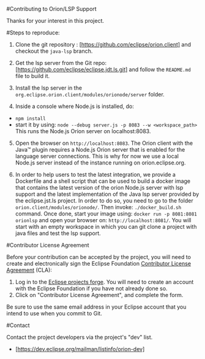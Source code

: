 #Contributing to Orion/LSP Support

Thanks for your interest in this project.

#Steps to reproduce:

1) Clone the git repository : [https://github.com/eclipse/orion.client] and checkout the `java-lsp` branch.

2) Get the lsp server from the Git repo: [https://github.com/eclipse/eclipse.jdt.ls.git] and follow the `README.md` file to build it.

3) Install the lsp server in the `org.eclipse.orion.client/modules/orionode/server` folder.

4) Inside a console where Node.js is installed, do:
  - `npm install`
  - start it by using: `node --debug server.js -p 8083 --w <workspace_path>`
  This runs the Node.js Orion server on localhost:8083.

5) Open the browser on `http://localhost:8083`.
The Orion client with the Java™ plugin requires a Node.js Orion server that is enabled for the language server connections.
This is why for now we use a local Node.js server instead of the instance running on orion.eclipse.org.

6) In order to help users to test the latest integration, we provide a Dockerfile and a shell script that can be used to build 
a docker image that contains the latest version of the orion Node.js server with lsp support and the latest implementation of the
Java lsp server provided by the eclipse.jst.ls project. In order to do so, you need to go to the folder `orion.client/modules/orionode/`.
Then invoke: `./docker_build.sh` command. Once done, start your image using: `docker run -p 8081:8081 orionlsp` and open your browser on:
`http://localhost:8081/`. You will start with an empty workspace in which you can git clone a project with java files and test the lsp support.

#Contributor License Agreement

Before your contribution can be accepted by the project, you will need to create and electronically sign the
Eclipse Foundation [Contributor License Agreement](https://www.eclipse.org/legal/CLA.php) (CLA):

1. Log in to the [Eclipse projects forge](https://projects.eclipse.org/user/login/sso). You will need to
   create an account with the Eclipse Foundation if you have not already done so.
2. Click on "Contributor License Agreement", and complete the form.

Be sure to use the same email address in your Eclipse account that you intend to use when you commit to Git.

#Contact

Contact the project developers via the project's "dev" list.

- [https://dev.eclipse.org/mailman/listinfo/orion-dev]
